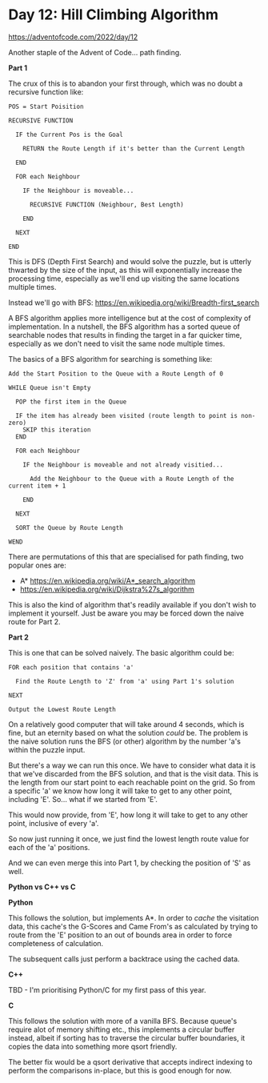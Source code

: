 # Day 12: Hill Climbing Algorithm

https://adventofcode.com/2022/day/12

Another staple of the Advent of Code... path finding.

**Part 1**

The crux of this is to abandon your first through, which was no doubt a recursive function like:

    POS = Start Poisition

    RECURSIVE FUNCTION

      IF the Current Pos is the Goal

        RETURN the Route Length if it's better than the Current Length

      END

      FOR each Neighbour

        IF the Neighbour is moveable...

          RECURSIVE FUNCTION (Neighbour, Best Length)

        END

      NEXT

    END

This is DFS (Depth First Search) and would solve the puzzle, but is utterly thwarted by the size of the input, as this will exponentially increase the processing time, especially as we'll end up visiting the same locations multiple times.

Instead we'll go with BFS: https://en.wikipedia.org/wiki/Breadth-first_search

A BFS algorithm applies more intelligence but at the cost of complexity of implementation.  In a nutshell, the BFS algorithm has a sorted queue of searchable nodes that results in finding the target in a far quicker time, especially as we don't need to visit the same node multiple times.

The basics of a BFS algorithm for searching is something like:

    Add the Start Position to the Queue with a Route Length of 0

    WHILE Queue isn't Empty

      POP the first item in the Queue

      IF the item has already been visited (route length to point is non-zero)
        SKIP this iteration
      END

      FOR each Neighbour

        IF the Neighbour is moveable and not already visitied...

          Add the Neighbour to the Queue with a Route Length of the current item + 1

        END

      NEXT

      SORT the Queue by Route Length

    WEND

There are permutations of this that are specialised for path finding, two popular ones are:

- A* https://en.wikipedia.org/wiki/A*_search_algorithm
- https://en.wikipedia.org/wiki/Dijkstra%27s_algorithm

This is also the kind of algorithm that's readily available if you don't wish to implement it yourself.  Just be aware you may be forced down the naive route for Part 2.

**Part 2**

This is one that can be solved naively.  The basic algorithm could be:

    FOR each position that contains 'a'

      Find the Route Length to 'Z' from 'a' using Part 1's solution

    NEXT

    Output the Lowest Route Length

On a relatively good computer that will take around 4 seconds, which is fine, but an eternity based on what the solution *could* be.  The problem is the naive solution runs the BFS (or other) algorithm by the number 'a's within the puzzle input.

But there's a way we can run this once.  We have to consider what data it is that we've discarded from the BFS solution, and that is the visit data.  This is the length from our start point to each reachable point on the grid.  So from a specific 'a' we know how long it will take to get to any other point, including 'E'.  So... what if we started from 'E'.

This would now provide, from 'E', how long it will take to get to any other point, inclusive of every 'a'.

So now just running it once, we just find the lowest length route value for each of the 'a' positions.

And we can even merge this into Part 1, by checking the position of 'S' as well.

**Python vs C++ vs C**

**Python**

This follows the solution, but implements A*.  In order to *cache* the visitation data, this cache's the G-Scores and Came From's as calculated by trying to route from the 'E' position to an out of bounds area in order to force completeness of calculation.

The subsequent calls just perform a backtrace using the cached data.

**C++**

TBD - I'm prioritising Python/C for my first pass of this year.

**C**

This follows the solution with more of a vanilla BFS.  Because queue's require alot of memory shifting etc., this implements a circular buffer instead, albeit if sorting has to traverse the circular buffer boundaries, it copies the data into something more qsort friendly.

The better fix would be a qsort derivative that accepts indirect indexing to perform the comparisons in-place, but this is good enough for now.